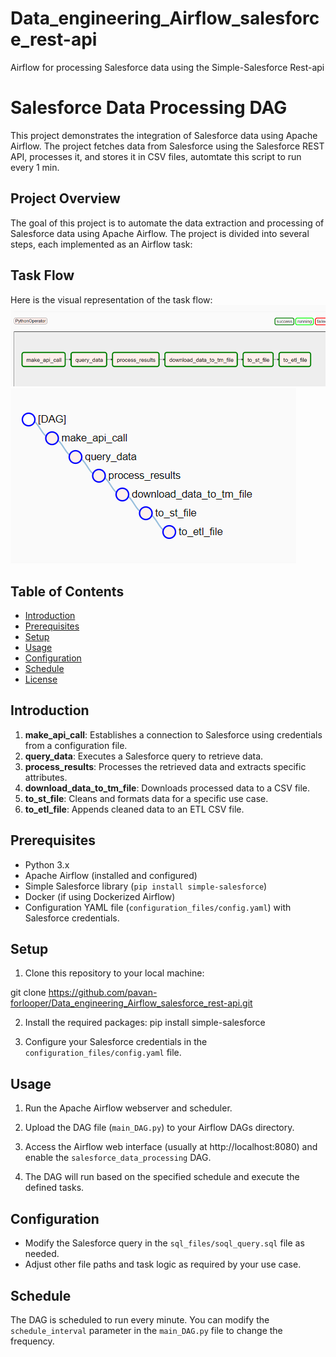 # Data_engineering_Airflow_salesforce_rest-api

Airflow for processing Salesforce data using the Simple-Salesforce Rest-api

# Salesforce Data Processing DAG

This project demonstrates the integration of Salesforce data using Apache Airflow. The project fetches data from Salesforce using the Salesforce REST API, processes it, and stores it in CSV files, automtate this script to run every 1 min.

## Project Overview

The goal of this project is to automate the data extraction and processing of Salesforce data using Apache Airflow. The project is divided into several steps, each implemented as an Airflow task:

## Task Flow

Here is the visual representation of the task flow:
![Task Flow](https://github.com/pavan-forlooper/Data_engineering_Airflow_salesforce_rest-api/blob/main/Picture1.png)
![Task Flow](https://github.com/pavan-forlooper/Data_engineering_Airflow_salesforce_rest-api/blob/main/Picture2.png)


## Table of Contents

- [Introduction](#introduction)
- [Prerequisites](#prerequisites)
- [Setup](#setup)
- [Usage](#usage)
- [Configuration](#configuration)
- [Schedule](#schedule)
- [License](#license)

## Introduction


1. **make_api_call**: Establishes a connection to Salesforce using credentials from a configuration file.
2. **query_data**: Executes a Salesforce query to retrieve data.
3. **process_results**: Processes the retrieved data and extracts specific attributes.
4. **download_data_to_tm_file**: Downloads processed data to a CSV file.
5. **to_st_file**: Cleans and formats data for a specific use case.
6. **to_etl_file**: Appends cleaned data to an ETL CSV file.



## Prerequisites

- Python 3.x
- Apache Airflow (installed and configured)
- Simple Salesforce library (`pip install simple-salesforce`)
- Docker (if using Dockerized Airflow)
- Configuration YAML file (`configuration_files/config.yaml`) with Salesforce credentials.

## Setup

1. Clone this repository to your local machine:

git clone https://github.com/pavan-forlooper/Data_engineering_Airflow_salesforce_rest-api.git


2. Install the required packages:
pip install simple-salesforce


3. Configure your Salesforce credentials in the `configuration_files/config.yaml` file.

## Usage

1. Run the Apache Airflow webserver and scheduler.

2. Upload the DAG file (`main_DAG.py`) to your Airflow DAGs directory.

3. Access the Airflow web interface (usually at http://localhost:8080) and enable the `salesforce_data_processing` DAG.

4. The DAG will run based on the specified schedule and execute the defined tasks.

## Configuration

- Modify the Salesforce query in the `sql_files/soql_query.sql` file as needed.
- Adjust other file paths and task logic as required by your use case.

## Schedule

The DAG is scheduled to run every minute. You can modify the `schedule_interval` parameter in the `main_DAG.py` file to change the frequency.

